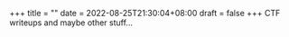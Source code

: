 +++
title =  ""
date = 2022-08-25T21:30:04+08:00
draft = false
+++
CTF writeups and maybe other stuff...

